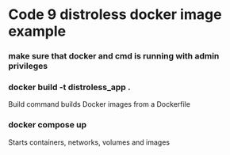 # Code 9 distroless docker image example

### make sure that docker and cmd is running with admin privileges

### docker build -t distroless_app  .

Build command builds Docker images from a Dockerfile

### docker compose up

Starts containers, networks, volumes and images
